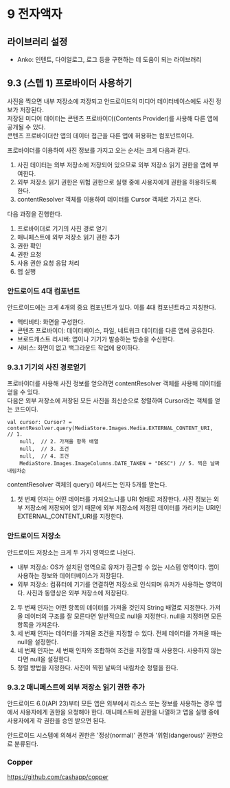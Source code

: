 # 9 전자액자
## 라이브러리 설정
* Anko: 인텐트, 다이얼로그, 로그 등을 구현하는 데 도움이 되는 라이브러리

## 9.3 (스텝 1) 프로바이더 사용하기
사진을 찍으면 내부 저장소에 저장되고 안드로이드의 미디어 데이터베이스에도 사진 정보가 저장된다.  
저장된 미디어 데이터는 콘텐츠 프로바이더(Contents Provider)를 사용해 다른 앱에 공개될 수 있다.  
콘텐츠 프로바이더란 앱의 데이터 접근을 다른 앱에 허용하는 컴포넌트이다.  
  
프로바이더를 이용하여 사진 정보를 가지고 오는 순서는 크게 다음과 같다.
1. 사진 데이터는 외부 저장소에 저장되어 있으므로 외부 저장소 읽기 권한을 앱에 부여한다.
2. 외부 저장소 읽기 권한은 위험 권한으로 실행 중에 사용자에게 권한을 허용하도록 한다.
3. contentResolver 객체를 이용하여 데이터를 Cursor 객체로 가지고 온다.  

다음 과정을 진행한다.
1. 프로바이더로 기기의 사진 경로 얻기
2. 매니페스트에 외부 저장소 읽기 권한 추가
3. 권한 확인
4. 권한 요청
5. 사용 권한 요청 응답 처리
6. 앱 실행

### 안드로이드 4대 컴포넌트
안드로이드에는 크게 4개의 중요 컴포넌트가 있다. 이를 4대 컴포넌트라고 지칭한다.
* 액티비티: 화면을 구성한다.
* 콘텐츠 프로바이더: 데이터베이스, 파일, 네트워크 데이터를 다른 앱에 공유한다.
* 브로드캐스트 리시버: 앱이나 기기가 발송하는 방송을 수신한다.
* 서비스: 화면이 없고 백그라운드 작업에 용이하다.

### 9.3.1 기기의 사진 경로얻기
프로바이더를 사용해 사진 정보를 얻으려면 contentResolver 객체를 사용해 데이터를 얻을 수 있다.  
다음은 외부 저장소에 저장된 모든 사진을 최신순으로 정렬하여 Cursor라는 객체를 얻는 코드이다.
```
val cursor: Cursor? = contentResolver.query(MediaStore.Images.Media.EXTERNAL_CONTENT_URI,  // 1.
    null,  // 2. 가져올 항목 배열
    null,  // 3. 조건
    null,  // 4. 조건
    MediaStore.Images.ImageColumns.DATE_TAKEN + "DESC") // 5. 찍은 날짜 내림차순
```
contentResolver 객체의 query() 메서드는 인자 5개를 받는다.
1. 첫 번째 인자는 어떤 데이터를 가져오느냐를 URI 형태로 저장한다. 사진 정보는 외부 저장소에 저장되어 있기 때문에 외부 저장소에 저정된 데이터를 가리키는 URI인 EXTERNAL_CONTENT_URI를 지정한다.

### 안드로이드 저장소
안드로이드 저장소는 크게 두 가지 영역으로 나뉜다.
* 내부 저장소: OS가 설치된 영역으로 유저가 접근할 수 없는 시스템 영역이다. 앱이 사용하는 정보와 데이터베이스가 저장된다.
* 외부 저장소: 컴퓨터에 기기를 연결하면 저장소로 인식되며 유저가 사용하는 영역이다. 사진과 동영상은 외부 저장소에 저장된다.

2. 두 번째 인자는 어떤 항목의 데이터를 가져올 것인지 String 배열로 지정한다. 가져올 데이터의 구조를 잘 모른다면 일반적으로 null을 지정한다. null을 지정하면 모든 항목을 가져온다.
3. 세 번째 인자는 데이터를 가져올 조건을 지정할 수 있다. 전체 데이터를 가져올 때는 null을 설정한다.
4. 네 번째 인자는 세 번째 인자와 조합하여 조건을 지정할 때 사용한다. 사용하지 않는다면 null을 설정한다.
5. 정렬 방법을 지정한다. 사진이 찍힌 날짜의 내림차순 정렬을 한다.

### 9.3.2 매니페스트에 외부 저장소 읽기 권한 추가
안드로이드 6.0(API 23)부터 모든 앱은 외부에서 리소스 또는 정보를 사용하는 경우 앱에서 사용자에게 권한을 요청해야 한다. 매니페스트에 권한을 나열하고 앱을 실행 중에 사용자에게 각 권한을 승인 받으면 된다.  
  
안드로이드 시스템에 의해서 권한은 '정상(normal)' 권한과 '위험(dangerous)' 권한으로 분류된다.

### Copper
https://github.com/cashapp/copper
